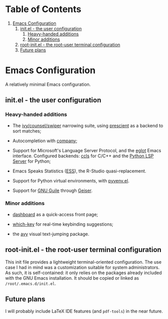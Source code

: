 
# Table of Contents

1.  [Emacs Configuration](#org1cf096f)
    1.  [init.el - the user configuration](#org3546a99)
        1.  [Heavy-handed additions](#org133ff77)
        2.  [Minor additions](#orge7e2561)
    2.  [root-init.el - the root-user terminal configuration](#org441934b)
    3.  [Future plans](#org5205799)


<a id="org1cf096f"></a>

# Emacs Configuration

A relatively minimal Emacs configuration.


<a id="org3546a99"></a>

## init.el - the user configuration


<a id="org133ff77"></a>

### Heavy-handed additions

-   The [ivy/counsel/swiper](https://github.com/abo-abo/swiper) narrowing suite, using [prescient](https://github.com/raxod502/prescient.el) as a backend to sort matches;

-   Autocompletion with [company](https://company-mode.github.io/);

-   Support for Microsoft's Language Server Protocol, and the [eglot](https://github.com/joaotavora/eglot) Emacs interface. Configured backends: [ccls](https://github.com/MaskRay/emacs-ccls) for C/C++ and the [Python LSP Server](https://github.com/python-lsp/python-lsp-server) for Python;

-   Emacs Speaks Statistics ([ESS](https://ess.r-project.org/)), the R-Studio quasi-replacement.

-   Support for Python virtual environments, with [pyvenv.el](https://github.com/jorgenschaefer/pyvenv).

-   Support for [GNU Guile](https://www.gnu.org/software/guile/) through [Geiser](https://www.nongnu.org/geiser/).


<a id="orge7e2561"></a>

### Minor additions

-   [dashboard](https://github.com/emacs-dashboard/emacs-dashboard) as a quick-access front page;

-   [which-key](https://github.com/justbur/emacs-which-key) for real-time keybinding suggestions;

-   the [avy](https://github.com/abo-abo/avy) visual text-jumping package.


<a id="org441934b"></a>

## root-init.el - the root-user terminal configuration

This init file provides a lightweight terminal-oriented configuration. The use case I had in mind was a customization suitable for system administrators.
As such, it is self-contained: it only relies on the packages already included with the GNU Emacs installation.
It should be copied or linked as `/root/.emacs.d/init.el`.


<a id="org5205799"></a>

## Future plans

I will probably include LaTeX IDE features (and `pdf-tools`) in the near future.

